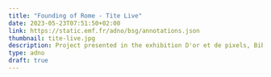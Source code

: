 ```yaml
---
title: "Founding of Rome - Tite Live"
date: 2023-05-23T07:51:50+02:00
link: https://static.emf.fr/adno/bsg/annotations.json 
thumbnail: tite-live.jpg
description: Project presented in the exhibition D'or et de pixels, Bibliothèque Sainte-Geneviève from April 24 to July 8, 2023 (Paris). Titus Livius, Roman History, French version by Pierre Bersuire (c. 1370) BSG, Ms. 3401, f.7r. 
type: adno 
draft: true 
---
```


